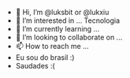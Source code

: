 - 👋 Hi, I’m @luksbit or @lukxiu
- 👀 I’m interested in ... Tecnologia 
- 🌱 I’m currently learning ...
- 💞️ I’m looking to collaborate on ...
- 📫 How to reach me ...
- Eu sou do brasil :)
- Saudades :(

<!---
luksbit/luksbit is a ✨ special ✨ repository because its `README.md` (this file) appears on your GitHub profile.
You can click the Preview link to take a look at your changes.
--->
